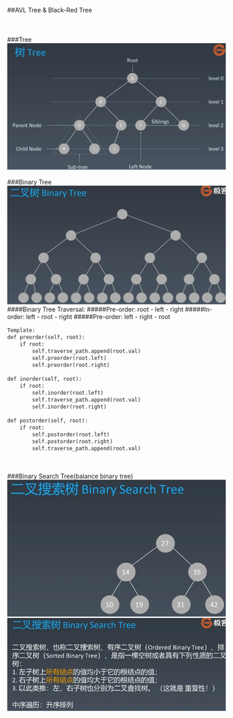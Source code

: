 ##AVL Tree & Black-Red Tree
<br></br>
<br></br>
###Tree
![Image of tree](imgs/tree.jpg)
<br></br>
###Binary Tree
![Image of binary_tree](imgs/binary_tree.jpg)
####Binary Tree Traversal:
#####Pre-order: root - left - right
#####In-order: left - root - right
#####Pre-order: left - right - root
```
Template:
def preorder(self, root):
    if root:
        self.traverse_path.append(root.val)
        self.preorder(root.left)
        self.preorder(root.right)

def inorder(self, root):
    if root:
        self.inorder(root.left)
        self.traverse_path.append(root.val)
        self.inorder(root.right)

def postorder(self, root):
    if root:
        self.postorder(root.left)
        self.postorder(root.right)
        self.traverse_path.append(root.val)
```
<br></br>
###Binary Search Tree(balance binary tree)
![Image of binary_search_tree](imgs/binary_search_tree.jpg)
![Image of binary_search_tree_1](imgs/binary_search_tree_1.jpg)